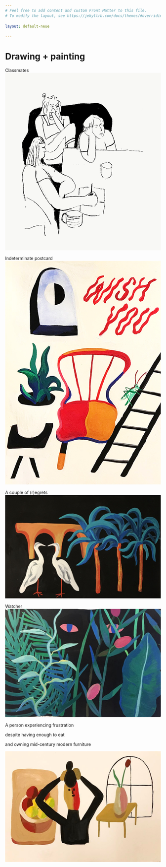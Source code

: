 ```yaml
---
# Feel free to add content and custom Front Matter to this file.
# To modify the layout, see https://jekyllrb.com/docs/themes/#overriding-theme-defaults

layout: default-neue

---
```


# Drawing + painting


Classmates
![](images/classmates.png)  

Indeterminate postcard
![](images/indeterminate_postcard_1.jpg)  

A couple of (r)egrets
![](images/birds_bridge.png)  

Watcher
![](images/watcher.jpg)  

A person experiencing frustration

despite having enough to eat

and owning mid-century modern furniture

![](images/experiencing_frustration.jpg)  
